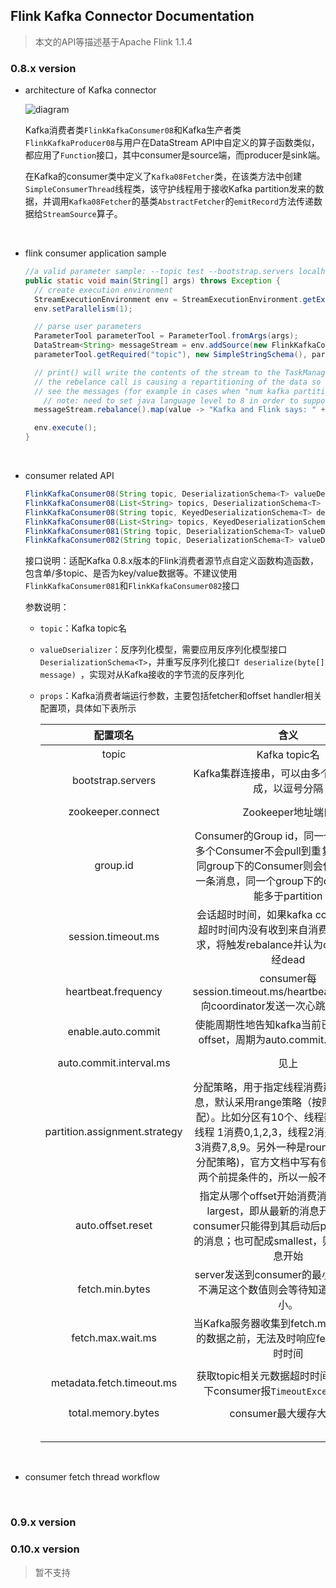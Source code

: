 ## Flink Kafka Connector Documentation

> 本文的API等描述基于Apache Flink 1.1.4

### 0.8.x version

* architecture of Kafka connector

  ![diagram](08kafka_connector.PNG)

  ​	Kafka消费者类`FlinkKafkaConsumer08`和Kafka生产者类`FlinkKafkaProducer08`与用户在DataStream API中自定义的算子函数类似，都应用了`Function`接口，其中consumer是source端，而producer是sink端。

  ​	在Kafka的consumer类中定义了`Kafka08Fetcher`类，在该类方法中创建`SimpleConsumerThread`线程类，该守护线程用于接收Kafka partition发来的数据，并调用`Kafka08Fetcher`的基类`AbstractFetcher`的`emitRecord`方法传递数据给`StreamSource`算子。

  ​

* flink consumer application sample

  ```java
  //a valid parameter sample: --topic test --bootstrap.servers localhost:9092 --zookeeper.connect localhost:2181 --group.id myGroup
  public static void main(String[] args) throws Exception {
  	// create execution environment
  	StreamExecutionEnvironment env = StreamExecutionEnvironment.getExecutionEnvironment();
  	env.setParallelism(1);

  	// parse user parameters
  	ParameterTool parameterTool = ParameterTool.fromArgs(args);
  	DataStream<String> messageStream = env.addSource(new FlinkKafkaConsumer08<>(
  	parameterTool.getRequired("topic"), new SimpleStringSchema(), parameterTool.getProperties()));

  	// print() will write the contents of the stream to the TaskManager's standard out stream
  	// the rebelance call is causing a repartitioning of the data so that all machines
  	// see the messages (for example in cases when "num kafka partitions" < "num flink operators"
      // note: need to set java language level to 8 in order to support lamda expression
  	messageStream.rebalance().map(value -> "Kafka and Flink says: " + value).print();

  	env.execute();
  }
  ```

  ​

* consumer related API

  ```java
  FlinkKafkaConsumer08(String topic, DeserializationSchema<T> valueDeserializer, Properties props)
  FlinkKafkaConsumer08(List<String> topics, DeserializationSchema<T> deserializer, Properties props)
  FlinkKafkaConsumer08(String topic, KeyedDeserializationSchema<T> deserializer, Properties props)
  FlinkKafkaConsumer08(List<String> topics, KeyedDeserializationSchema<T> deserializer, Properties props)
  FlinkKafkaConsumer081(String topic, DeserializationSchema<T> valueDeserializer, Properties props)
  FlinkKafkaConsumer082(String topic, DeserializationSchema<T> valueDeserializer, Properties props)
  ```

  接口说明：适配Kafka 0.8.x版本的Flink消费者源节点自定义函数构造函数，包含单/多topic、是否为key/value数据等。不建议使用`FlinkKafkaConsumer081`和`FlinkKafkaConsumer082`接口

  参数说明：

  * `topic`：Kafka topic名

  * `valueDserializer`：反序列化模型，需要应用反序列化模型接口`DeserializationSchema<T>`，并重写反序列化接口`T deserialize(byte[] message) `，实现对从Kafka接收的字节流的反序列化

  * `props`：Kafka消费者端运行参数，主要包括fetcher和offset handler相关配置项，具体如下表所示

    |             配置项名              |                    含义                    |                    示例                    |
    | :---------------------------: | :--------------------------------------: | :--------------------------------------: |
    |             topic             |               Kafka topic名               |               --topic test               |
    |       bootstrap.servers       |    Kafka集群连接串，可以由多个host:port组成，以逗号分隔     |    --bootstrap.servers localhost:9092    |
    |       zookeeper.connect       |              Zookeeper地址端口               |    --zookeeper.connect localhost:2181    |
    |           group.id            | Consumer的Group id，同一个group下的多个Consumer不会pull到重复的消息，不同group下的Consumer则会保证pull到每一条消息，同一个group下的consumer不能多于partition |            --group.id myGroup            |
    |      session.timeout.ms       | 会话超时时间，如果kafka coordinator在超时时间内没有收到来自消费者的心跳请求，将触发rebalance并认为consumer已经dead |       -- session.timeout.ms  6000        |
    |      heartbeat.frequency      | consumer每session.timeout.ms/heartbeat.frequency向coordinator发送一次心跳并等待返回 |         -- heartbeat.frequency 5         |
    |      enable.auto.commit       | 使能周期性地告知kafka当前已处理的消息offset，周期为auto.commit.interval.ms |        --enable.auto.commit true         |
    |    auto.commit.interval.ms    |                    见上                    |      --auto.commit.interval.ms 1000      |
    | partition.assignment.strategy | 分配策略，用于指定线程消费那些分区的消息，默认采用range策略（按照阶段平均分配）。比如分区有10个、线程数有3个，则线程 1消费0,1,2,3，线程2消费4,5,6,线程3消费7,8,9。另外一种是roundrobin(循环分配策略)，官方文档中写有使用该策略有两个前提条件的，所以一般不要去设定。 | --partition.assignment.strategy roundrobin |
    |       auto.offset.reset       | 指定从哪个offset开始消费消息，默认为largest，即从最新的消息开始消费，consumer只能得到其启动后producer产生的消息；也可配成smallest，则从最早的消息开始 |       --auto.offset.reset smallest       |
    |        fetch.min.bytes        | server发送到consumer的最小数据，如果不满足这个数值则会等待知道满足指定大小。 |           --fetch.min.bytes 1            |
    |       fetch.max.wait.ms       | 当Kafka服务器收集到fetch.min.bytes大小的数据之前，无法及时响应fetch请求的超时时间 |         --fetch.max.wait.ms 6000         |
    |   metadata.fetch.timeout.ms   | 获取topic相关元数据超时时间，超时情况下consumer报`TimeoutException`异常 |     --metadata.fetch.timeout.ms 6000     |
    |      total.memory.bytes       |             consumer最大缓存大小，              |                                          |
    |                               |                                          |                                          |
    |                               |                                          |                                          |
    |                               |                                          |                                          |
    |                               |                                          |                                          |
    |                               |                                          |                                          |

  ​

* consumer fetch thread workflow


  ​

### 0.9.x version

### 0.10.x version

> 暂不支持
